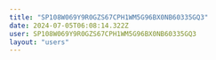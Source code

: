 ```yaml
---
title: "SP108W069Y9R0GZS67CPH1WM5G96BX0NB60335GQ3"
date: 2024-07-05T06:08:14.322Z
user: SP108W069Y9R0GZS67CPH1WM5G96BX0NB60335GQ3
layout: "users"
---
```

    